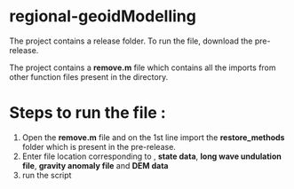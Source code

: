 # regional-geoidModelling

The project contains a release folder.
To run the file, download the pre-release.

The project contains a **remove.m** file which contains all the imports from other function files present in the directory.

# Steps to run the file :

1. Open the **remove.m** file and on the 1st line import the **restore_methods** folder which is present in the pre-release.
1. Enter file location corresponding to , **state data**, **long wave undulation file**, **gravity anomaly file** and **DEM data**
1. run the script
